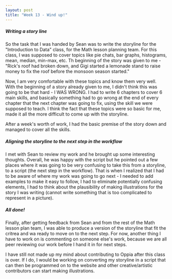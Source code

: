 ```yaml
---
layout: post
title: "Week 13 - Wind up!"
---
```


##### Writing a story line 
So the task that I was handed by Sean was to write the storyline for the "Introduction to Data" class, for the Math lesson planning team. For this class, I was supposed to cover topics like pie chats, bar graphs, histograms, mean, median, min-max, etc. Th beginning of the story was given to me - "Rick's roof had broken down, and Gigi started a lemonade stand to raise money to fix the roof before the monsoon season started."
<!--more-->


Now, I am very comfortable with these topics and know them very well. With the beginning of a story already given to me, I didn't think this was going to be that hard - I WAS WRONG. I had to write 6 chapters to cover 6 main skills, and basically something had to go wrong at the end of every chapter that the next chapter was going to fix, using the skill we were supposed to teach. I think the fact that these topics were so basic for me, made it all the more difficult to come up with the storyline. 

After a week's worth of work, I had the basic premise of the story down and managed to cover all the skills. 

##### Aligning the storyline to the next step in the workflow
I met with Sean to review my work and he brought up some interesting thoughts. Overall, he was happy with the script but he pointed out a few places where it was going to be very confusing to take this from a storyline, to a script (the next step in the workflow). 
That is when I realized that I had to be aware of where my work was going to go next - I needed to add examples to make it easy to follow, I had to eliminate potentially confusing elements, I had to think about the plausibility of making illustrations for the story I was writing (cannot write something that is too complicated to represent in a picture). 



##### All done! 
Finally, after getting feedback from Sean and from the rest of the Math lesson plan team, I was able to produce a version of the storyline that fit the critrea and wa ready to move on to the next step. For now, another thing I have to work on is commenting on someone else's work, because we are all peer reviewing our work before I hand it in for next steps. 

I have still not made up my mind about contributing to Oppia after this class is over. If I do, I would be working on converting my storyline in a script that can then be programmed on to the website and other creative/artistic contributors can start making illustrations. 

